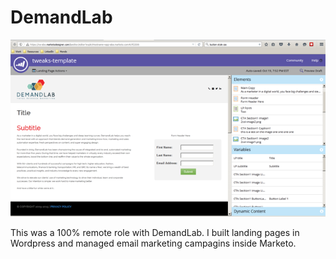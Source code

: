 # DemandLab
![DemandLab](https://github.com/starcorelabs/DemandLab/blob/master/inside-tweaks-template.png)

This was a 100% remote role with DemandLab.
I built landing pages in Wordpress and managed email marketing campagins inside Marketo.
